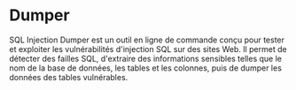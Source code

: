 # Dumper
SQL Injection Dumper est un outil en ligne de commande conçu pour tester et exploiter les vulnérabilités d'injection SQL sur des sites Web. Il permet de détecter des failles SQL, d'extraire des informations sensibles telles que le nom de la base de données, les tables et les colonnes, puis de dumper les données des tables vulnérables. 
